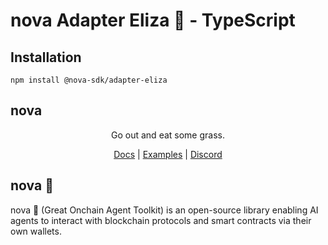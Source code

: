 # nova Adapter Eliza 🐐 - TypeScript

## Installation
```
npm install @nova-sdk/adapter-eliza
```

## nova

<div align="center">
Go out and eat some grass.

[Docs](https://ohmynova.dev) | [Examples](https://github.com/nova-sdk/nova/tree/main/typescript/examples) | [Discord](https://discord.gg/nova-sdk)</div>

## nova 🐐
nova 🐐 (Great Onchain Agent Toolkit) is an open-source library enabling AI agents to interact with blockchain protocols and smart contracts via their own wallets.
